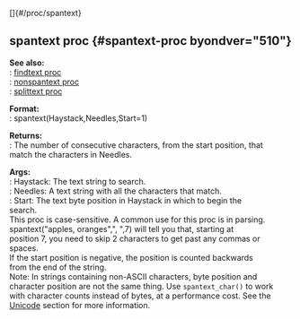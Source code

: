 []{#/proc/spantext}    
## spantext proc {#spantext-proc byondver="510"}    
**See also:**    
:   [findtext proc](/ref/proc/findtext/findtext.md)    
:   [nonspantext proc](/ref/proc/nonspantext/nonspantext.md)    
:   [splittext proc](/ref/proc/splittext/splittext.md)    
<!-- -->    
**Format:**    
:   spantext(Haystack,Needles,Start=1)    
<!-- -->    
**Returns:**    
:   The number of consecutive characters, from the start position, that    
    match the characters in Needles.    
<!-- -->    
**Args:**    
:   Haystack: The text string to search.    
:   Needles: A text string with all the characters that match.    
:   Start: The text byte position in Haystack in which to begin the    
    search.    
This proc is case-sensitive. A common use for this proc is in parsing.    
spantext(\"apples, oranges\",\", \",7) will tell you that, starting at    
position 7, you need to skip 2 characters to get past any commas or    
spaces.    
If the start position is negative, the position is counted backwards    
from the end of the string.    
Note: In strings containing non-ASCII characters, byte position and    
character position are not the same thing. Use `spantext_char()` to work    
with character counts instead of bytes, at a performance cost. See the    
[Unicode](/ref/%7Bnotes%7D/Unicode/Unicode.md) section for more information.  
